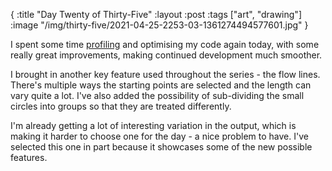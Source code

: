 {
:title "Day Twenty of Thirty-Five"
:layout :post
:tags ["art", "drawing"]
:image "/img/thirty-five/2021-04-25-2253-03-1361274494577601.jpg"
}

I spent some time [profiling](https://github.com/ptaoussanis/tufte) and optimising my code again today, with some really great improvements, making continued development much smoother.

I brought in another key feature used throughout the series - the flow lines. There's multiple ways the starting points are selected and the length can vary quite a lot. I've also added the possibility of sub-dividing the small circles into groups so that they are treated differently.

I'm already getting a lot of interesting variation in the output, which is making it harder to choose one for the day - a nice problem to have. I've selected this one in part because it showcases some of the new possible features.

